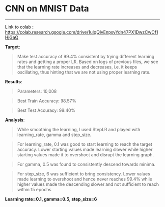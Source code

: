 # CNN on MNIST Data 
---

Link to colab : https://colab.research.google.com/drive/1ulqQlvEnpxvYdn47PX1DwzCwCf1HjGaQ


**Target**:

> Make test accuracy of 99.4% consistent by trying different learning rates and getting a proper LR. Based on logs of previous files, we see that the learning rate increases and decreases, i.e. it keeps oscillating, thus hinting that we are not using proper learning rate.

**Results**:

> Parameters: 10,008

> Best Train Accuracy: 98.57%

> Best Test Accuracy: 99.40%

**Analysis**:

> While smoothing the learning, I used StepLR and played with learning_rate, gamma and step_size.

> For learning_rate, 0.1 was good to start learning to reach the target accuracy. Lower starting values made learning slower while higher starting values made it to overshoot and disrupt the learning graph.

> For gamma, 0.5 was found to consistently descend towards minima.

> For step_size, 6 was sufficient to bring consistency. Lower values made learning to overshoot and hence never reaches 99.4% while higher values made the descending slower and not sufficient to reach within 15 epochs.

**Learning rate=0.1, gamma=0.5, step_size=6**
